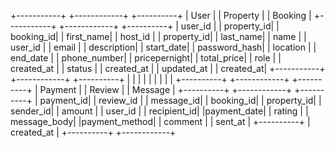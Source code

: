 +-----------+        +------------+        +----------+
|   User    |        |   Property |        |  Booking |
+-----------+        +------------+        +----------+
| user_id   |        | property_id|        | booking_id|
| first_name|        |   host_id  |        | property_id|
|  last_name|        |     name   |        |   user_id |
|    email  |        | description|        | start_date|
| password_hash|     |  location  |        |  end_date |
| phone_number|     | pricepernight|       | total_price|
|     role   |        | created_at |        |   status  |
| created_at |        | updated_at |        | created_at|
+-----------+        +------------+        +----------+
     |                      |                     |
     |                      |                     |
     |                      |                     |
+----------+        +------------+        +----------+
|  Payment |        |   Review   |        |  Message  |
+----------+        +------------+        +----------+
| payment_id|        |  review_id |        | message_id|
| booking_id|        | property_id|        |  sender_id|
|   amount  |        |   user_id  |        | recipient_id|
|payment_date|       |   rating   |        | message_body|
|payment_method|     |   comment  |        |   sent_at |
+----------+        | created_at  |        +----------+
                    +------------+